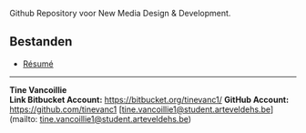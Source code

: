 
Github Repository voor New Media Design & Development.

Bestanden
----------
* [Résumé](docs/resume.md)

-------
**Tine Vancoillie**  
**Link Bitbucket Account:** https://bitbucket.org/tinevanc1/
**GitHub Account:** https://github.com/tinevanc1
[tine.vancoillie1@student.arteveldehs.be](mailto: tine.vancoillie1@student.arteveldehs.be)
